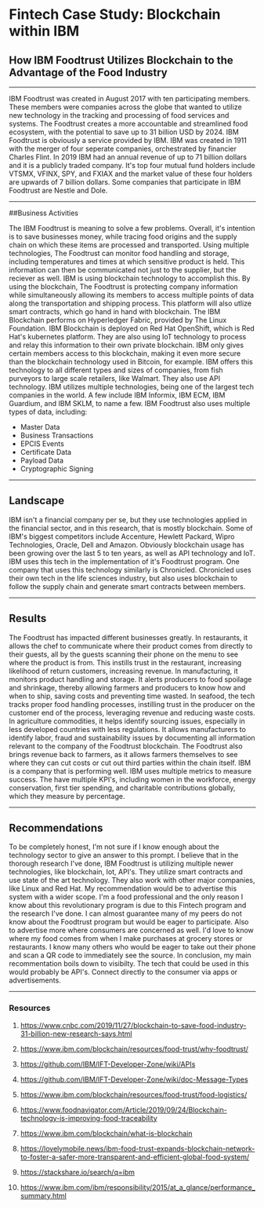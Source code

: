 # Fintech Case Study: Blockchain within IBM

## How IBM Foodtrust Utilizes Blockchain to the Advantage of the Food Industry

---

<p> IBM Foodtrust was created in August 2017 with ten participating members. These members were companies across the globe that wanted to utilize new technology in the tracking and processing of food services and systems. The Foodtrust creates a more accountable and streamlined food ecosystem, with the potential to save up to 31 billion USD by 2024. IBM Foodtrust is obviously a service provided by IBM. IBM was created in 1911 with the merger of four seperate companies, orchestrated by financier Charles Flint. In 2019 IBM had an annual revenue of up to 71 billion dollars and it is a publicly traded company. It's top four mutual fund holders include VTSMX, VFINX, SPY, and FXIAX and the market value of these four holders are upwards of 7 billion dollars. Some companies that participate in IBM Foodtrust are Nestle and Dole. <p>

---

##Business Activities

<p> The IBM Foodtrust is meaning to solve a few problems. Overall, it's intention is to save businesses money, while tracing food origins and the supply chain on which these items are processed and transported. Using multiple technologies, The Foodtrust can monitor food handling and storage, including temperatures and times at which sensitive product is held. This information can then be communicated not just to the supplier, but the reciever as well. IBM is using blockchain technology to accomplish this. By using the blockchain, The Foodtrust is protecting company information while simultaneously allowing its members to access multiple points of data along the transportation and shipping process. This platform will also utlize smart contracts, which go hand in hand with blockchain. The IBM Blockchain performs on Hyperledger Fabric, provided by The Linux Foundation. IBM Blockchain is deployed on Red Hat OpenShift, which is Red Hat's kubernetes platform.  They are also using IoT technology to process and relay this information to their own private blockchain. IBM only gives certain members access to this blockchain, making it even more secure than the blockchain technology used in Bitcoin, for example. IBM offers this technology to all different types and sizes of companies, from fish purveyors to large scale retailers, like Walmart. They also use API technology. IBM utilizes multiple technologies, being one of the largest tech companies in the world. A few include IBM Informix, IBM ECM, IBM Guardium, and IBM SKLM, to name a few. IBM Foodtrust also uses multiple types of data, including:

* Master Data
* Business Transactions
* EPCIS Events
* Certificate Data
* Payload Data
* Cryptographic Signing

---

## Landscape

<p> IBM isn't a financial company per se, but they use technologies applied in the financial sector, and in this research, that is mostly blockchain. Some of IBM's biggest competitors include Accenture, Hewlett Packard, Wipro Technologies, Oracle, Dell and Amazon. Obviously blockchain usage has been growing over the last 5 to ten years, as well as API technology and IoT. IBM uses this tech in the implementation of it's Foodtrust program. One company that uses this technology similarly is Chronicled. Chronicled uses their own tech in the life sciences industry, but also uses blockchain to follow the supply chain and generate smart contracts between members. <p>

---

## Results 

<p> The Foodtrust has impacted different businesses greatly. In restaurants, it allows the chef to communicate where their product comes from directly to their guests, all by the guests scanning their phone on the menu to see where the product is from. This instills trust in the restaurant, increasing likelihood of return customers, increasing revenue. In manufacturing, it monitors product handling and storage. It alerts producers to food spoilage and shrinkage, thereby allowing farmers and producers to know how and when to ship, saving costs and preventing time wasted. In seafood, the tech tracks proper food handling processes, instilling trust in the producer on the customer end of the process, leveraging revenue and reducing waste costs. In agriculture commodities, it helps identify sourcing issues, especially in less developed countries with less regulations. It allows manufacturers to identify labor, fraud and sustainability issues by documenting all information relevant to the company of the Foodtrust blockchain. The Foodtrust also brings revenue back to farmers, as it allows farmers themselves to see where they can cut costs or cut out third parties within the chain itself. IBM is a  company that is performing well. IBM uses multiple metrics to measure success. The have multiple KPI's, including women in the workforce, energy conservation, first tier spending, and charitable contributions globally, which they measure by percentage. <p>

---

## Recommendations

<p> To be completely honest, I'm not sure if I know enough about the technology sector to give an answer to this prompt. I believe that in the thorough research I've done, IBM Foodtrust is utilizing multiple newer technologies, like blockchain, Iot, API's. They utilize smart contracts and use state of the art technology. They also work with other major companies, like Linux and Red Hat. My recommendation would be to advertise this system with a wider scope. I'm a food professional and the only reason I know about this revolutionary program is due to this Fintech program and the research I've done. I can almost guarantee many of my peers do not know about the Foodtrust program but would be eager to participate. Also to advertise more where consumers are concerned as well. I'd love to know where my food comes from when I make purchases at grocery stores or restaurants. I know many others who would be eager to take out their phone and scan a QR code to immediately see the source. In conclusion, my main recommentation boils down to visibilty. The tech that could be used in this would probably be API's. Connect directly to the consumer via apps or advertisements. <p>

---

### Resources 

1. https://www.cnbc.com/2019/11/27/blockchain-to-save-food-industry-31-billion-new-research-says.html

2. https://www.ibm.com/blockchain/resources/food-trust/why-foodtrust/

3. https://github.com/IBM/IFT-Developer-Zone/wiki/APIs

4. https://github.com/IBM/IFT-Developer-Zone/wiki/doc-Message-Types

5. https://www.ibm.com/blockchain/resources/food-trust/food-logistics/

6. https://www.foodnavigator.com/Article/2019/09/24/Blockchain-technology-is-improving-food-traceability

7. https://www.ibm.com/blockchain/what-is-blockchain

8. https://lovelymobile.news/ibm-food-trust-expands-blockchain-network-to-foster-a-safer-more-transparent-and-efficient-global-food-system/

9. https://stackshare.io/search/q=ibm

10. https://www.ibm.com/ibm/responsibility/2015/at_a_glance/performance_summary.html


